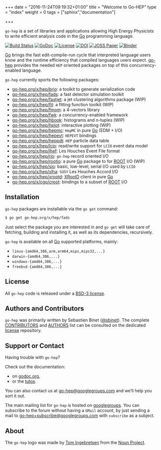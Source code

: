 +++
date = "2016-11-24T09:19:32+01:00"
title = "Welcome to Go-HEP"
type = "index"
weight = 0
tags = ["sphinx","documentation"]

+++

`go-hep` is a set of libraries and applications allowing High Energy Physicists to write efficient analysis code in the [Go](https://golang.org) programming language.


[![Build Status](https://secure.travis-ci.org/go-hep/hep.png)](http://travis-ci.org/go-hep/hep)
[![GoDoc](https://godoc.org/go-hep.org/x/hep?status.svg)](https://godoc.org/go-hep.org/x/hep)
[![License](https://img.shields.io/badge/License-BSD--3-blue.svg)](https://go-hep.org/license)
[![DOI](https://zenodo.org/badge/DOI/10.5281/zenodo.597940.svg)](https://doi.org/10.5281/zenodo.597940)
[![JOSS Paper](/images/joss-badge.svg)](https://doi.org/10.21105/joss.00372)
[![Binder](https://mybinder.org/badge.svg)](https://mybinder.org/v2/gh/go-hep/binder/master)

[Go](https://golang.org) brings the fast edit-compile-run cycle that interpreted language users know and the runtime efficiency that compiled languages users expect.
[go-hep](https://go-hep.org) provides the needed `HEP` oriented packages on top of this concurrency-enabled language.
 
`go-hep` currently sports the following packages:

- [go-hep.org/x/hep/brio](https://go-hep.org/x/hep/brio): a toolkit to generate serialization code
- [go-hep.org/x/hep/fads](https://go-hep.org/x/hep/fads): a fast detector simulation toolkit
- [go-hep.org/x/hep/fastjet](https://go-hep.org/x/hep/fastjet): a jet clustering algorithms package (WIP)
- [go-hep.org/x/hep/fit](https://go-hep.org/x/hep/fit): a fitting function toolkit (WIP)
- [go-hep.org/x/hep/fmom](https://go-hep.org/x/hep/fmom): a 4-vectors library
- [go-hep.org/x/hep/fwk](https://go-hep.org/x/hep/fwk): a concurrency-enabled framework
- [go-hep.org/x/hep/hbook](https://go-hep.org/x/hep/hbook): histograms and n-tuples (WIP)
- [go-hep.org/x/hep/hplot](https://go-hep.org/x/hep/hplot): interactive plotting (WIP)
- [go-hep.org/x/hep/hepmc](https://go-hep.org/x/hep/hepmc): `HepMC` in pure [Go](https://golang.org) (EDM + I/O)
- [go-hep.org/x/hep/hepevt](https://go-hep.org/x/hep/hepevt): `HEPEVT` bindings
- [go-hep.org/x/hep/heppdt](https://go-hep.org/x/hep/heppdt): `HEP` particle data table
- [go-hep.org/x/hep/lcio](https://go-hep.org/x/hep/lcio): read/write support for `LCIO` event data model
- [go-hep.org/x/hep/lhef](https://go-hep.org/x/hep/lhef): Les Houches Event File format
- [go-hep.org/x/hep/rio](https://go-hep.org/x/hep/rio): `go-hep` record oriented I/O
- [go-hep.org/x/hep/rootio](https://go-hep.org/x/hep/rootio): a pure [Go](https://golang.org) package to for [ROOT](https://root.cern.ch) I/O (WIP) 
- [go-hep.org/x/hep/sio](https://go-hep.org/x/hep/sio): basic, low-level, serial I/O used by `LCIO`
- [go-hep.org/x/hep/slha](https://go-hep.org/x/hep/slha): `SUSY` Les Houches Accord I/O
- [go-hep.org/x/hep/xrootd](https://go-hep.org/x/hep/xrootd): [XRootD](http://xrootd.org) client in pure [Go](https://golang.org)
- [go-hep.org/x/cgo/croot](https://go-hep.org/x/cgo/croot): bindings to a subset of [ROOT](https://root.cern.ch) I/O

## Installation

`go-hep` packages are installable via the `go get` command:

```sh
$ go get go-hep.org/x/hep/fads
```

Just select the package you are interested in and `go get` will take care of fetching, building and installing it, as well as its dependencies, recursively.

`go-hep` is available on all [Go](https://golang.org) supported platforms, mainly:

- `linux-{amd64,386,arm,arm64,mips,mips32,...}`
- `darwin-{amd64,386,...}`
- `windows-{amd64,386,...}`
- `freebsd-{amd64,386,...}`

## License

All `go-hep` code is released under a [BSD-3 license](https://go-hep.org/license).

## Authors and Contributors

``go-hep`` was primarily written by Sebastien Binet ([@sbinet](https://github.com/sbinet)).
The complete [CONTRIBUTORS](https://github.com/go-hep/license/blob/master/CONTRIBUTORS) and [AUTHORS](https://github.com/go-hep/license/blob/master/AUTHORS) list can be consulted on the dedicated [license](https://github.com/go-hep/license) repository.

## Support or Contact

Having trouble with ``go-hep``?
 
Check out the documentation:

- on [godoc.org](https://godoc.org/?q=go-hep.org),
- or the [tutos](https://go-hep.org/tutos).

You can also contact us at [go-hep@googlegroups.com](mailto:go-hep@googlegroups.com) and we’ll help you sort it out.

The main mailing list for `go-hep` is hosted on [googlegroups](https://groups.google.com/forum/#!forum/go-hep).
You can subscribe to the forum without having a `GMail` account, by just sending a mail to [go-hep+subscribe@googlegroups.com](mailto:go-hep+subscribe@googlegroups.com?subject=subscribe) with `subscribe` as a subject.

## About

The `go-hep` logo was made by [Tom Ingebretsen](https://thenounproject.com/tomplusplus) from the [Noun Project](https://thenounproject.com).
